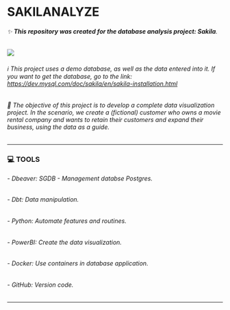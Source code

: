 # SAKILANALYZE
###### ✨ **This repository was created for the database analysis project: Sakila**.

<img src="https://github.com/camihshm/sakilalyze/blob/main/img/On-point.%20On-trend..png">


######  :information_source: This project uses a demo database, as well as the data entered into it. If you want to get the database, go to the link: https://dev.mysql.com/doc/sakila/en/sakila-installation.html

###### :round_pushpin: The objective of this project is to develop a complete data visualization project. In the scenario, we create a (fictional) customer who owns a movie rental company and wants to retain their customers and expand their business, using the data as a guide.

__________________________________________________________________________________________________________________________

### :computer: TOOLS

###### - Dbeaver: SGDB - Management databse Postgres.
###### - Dbt: Data manipulation.
###### - Python: Automate features and routines.
###### - PowerBI: Create the data visualization.
###### - Docker: Use containers in database application.
###### - GitHub: Version code.

--------------------------------------------------------------------------------------------------------------------------

